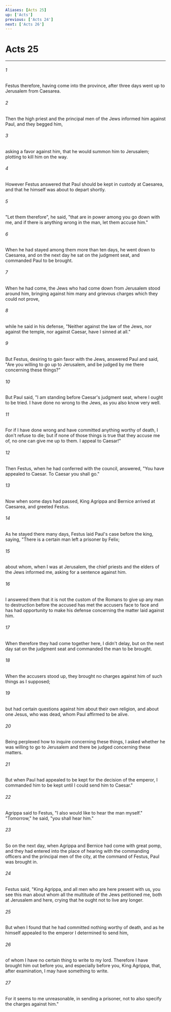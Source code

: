 ```yaml
---
Aliases: [Acts 25]
up: ['Acts']
previous: ['Acts 24']
next: ['Acts 26']
---
```

# Acts 25
***





###### 1 

Festus therefore, having come into the province, after three days went up to Jerusalem from Caesarea. 



###### 2 

Then the high priest and the principal men of the Jews informed him against Paul, and they begged him, 



###### 3 

asking a favor against him, that he would summon him to Jerusalem; plotting to kill him on the way. 



###### 4 

However Festus answered that Paul should be kept in custody at Caesarea, and that he himself was about to depart shortly. 



###### 5 

"Let them therefore", he said, "that are in power among you go down with me, and if there is anything wrong in the man, let them accuse him." 



###### 6 

When he had stayed among them more than ten days, he went down to Caesarea, and on the next day he sat on the judgment seat, and commanded Paul to be brought. 



###### 7 

When he had come, the Jews who had come down from Jerusalem stood around him, bringing against him many and grievous charges which they could not prove, 



###### 8 

while he said in his defense, "Neither against the law of the Jews, nor against the temple, nor against Caesar, have I sinned at all." 



###### 9 

But Festus, desiring to gain favor with the Jews, answered Paul and said, "Are you willing to go up to Jerusalem, and be judged by me there concerning these things?" 



###### 10 

But Paul said, "I am standing before Caesar's judgment seat, where I ought to be tried. I have done no wrong to the Jews, as you also know very well. 



###### 11 

For if I have done wrong and have committed anything worthy of death, I don't refuse to die; but if none of those things is true that they accuse me of, no one can give me up to them. I appeal to Caesar!" 



###### 12 

Then Festus, when he had conferred with the council, answered, "You have appealed to Caesar. To Caesar you shall go." 



###### 13 

Now when some days had passed, King Agrippa and Bernice arrived at Caesarea, and greeted Festus. 



###### 14 

As he stayed there many days, Festus laid Paul's case before the king, saying, "There is a certain man left a prisoner by Felix; 



###### 15 

about whom, when I was at Jerusalem, the chief priests and the elders of the Jews informed me, asking for a sentence against him. 



###### 16 

I answered them that it is not the custom of the Romans to give up any man to destruction before the accused has met the accusers face to face and has had opportunity to make his defense concerning the matter laid against him. 



###### 17 

When therefore they had come together here, I didn't delay, but on the next day sat on the judgment seat and commanded the man to be brought. 



###### 18 

When the accusers stood up, they brought no charges against him of such things as I supposed; 



###### 19 

but had certain questions against him about their own religion, and about one Jesus, who was dead, whom Paul affirmed to be alive. 



###### 20 

Being perplexed how to inquire concerning these things, I asked whether he was willing to go to Jerusalem and there be judged concerning these matters. 



###### 21 

But when Paul had appealed to be kept for the decision of the emperor, I commanded him to be kept until I could send him to Caesar." 



###### 22 

Agrippa said to Festus, "I also would like to hear the man myself." "Tomorrow," he said, "you shall hear him." 



###### 23 

So on the next day, when Agrippa and Bernice had come with great pomp, and they had entered into the place of hearing with the commanding officers and the principal men of the city, at the command of Festus, Paul was brought in. 



###### 24 

Festus said, "King Agrippa, and all men who are here present with us, you see this man about whom all the multitude of the Jews petitioned me, both at Jerusalem and here, crying that he ought not to live any longer. 



###### 25 

But when I found that he had committed nothing worthy of death, and as he himself appealed to the emperor I determined to send him, 



###### 26 

of whom I have no certain thing to write to my lord. Therefore I have brought him out before you, and especially before you, King Agrippa, that, after examination, I may have something to write. 



###### 27 

For it seems to me unreasonable, in sending a prisoner, not to also specify the charges against him."
